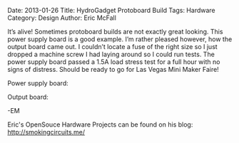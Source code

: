 Date: 2013-01-26
Title: HydroGadget Protoboard Build 
Tags: Hardware 
Category: Design
Author: Eric McFall

It’s alive! Sometimes protoboard builds are not exactly great looking.  This power supply board is a good example.  I’m rather pleased however, how the output board came out.  I couldn’t locate a fuse of the right size so I just dropped a machine screw I had laying around so I could run tests.  The power supply board passed a 1.5A load stress test for a full hour with no signs of distress.  Should be ready to go for Las Vegas Mini Maker Faire!

Power supply board:
<a href="http://imgur.com/2ML1Os0"><img src="http://i.imgur.com/2ML1Os0l.jpg" title="Hosted by imgur.com" alt="" /></a>

Output board:
<a href="http://imgur.com/xErJvDv"><img src="http://i.imgur.com/xErJvDvl.jpg" title="Hosted by imgur.com" alt="" /></a>

-EM

Eric's OpenSouce Hardware Projects can be found on his blog: http://smokingcircuits.me/
